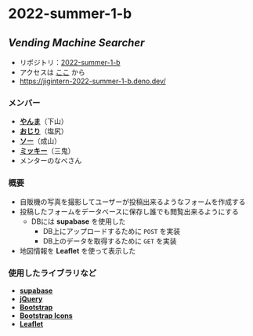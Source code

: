 # 2022-summer-1-b
## *Vending Machine Searcher*

- リポジトリ：[2022-summer-1-b](https://github.com/jigintern/2022-summer-1-b)
- アクセスは [ここ](https://jigintern-2022-summer-1-b.deno.dev/) から
- https://jigintern-2022-summer-1-b.deno.dev/

### メンバー
- [**やんま**](http://www.github.com/Shimoyama0711)（下山）
- [**おじり**](https://github.com/shiojiriryouta)（塩尻）
- [**ソー**](https://github.com/SoNariyama)（成山）
- [**ミッキー**](https://github.com/mikishoma)（三鬼）
- メンターのなべさん

### 概要
- 自販機の写真を撮影してユーザーが投稿出来るようなフォームを作成する
- 投稿したフォームをデータベースに保存し誰でも閲覧出来るようにする
  - DBには **supabase** を使用した
    - DB上にアップロードするために `POST` を実装
    - DB上のデータを取得するために `GET` を実装
- 地図情報を **Leaflet** を使って表示した

### 使用したライブラリなど
- [**supabase**](https://supabase.com/)
- [**jQuery**](https://jquery.com/)
- [**Bootstrap**](https://getbootstrap.jp/)
- [**Bootstrap Icons**](https://icons.getbootstrap.jp/)
- [**Leaflet**](https://leafletjs.com/)
